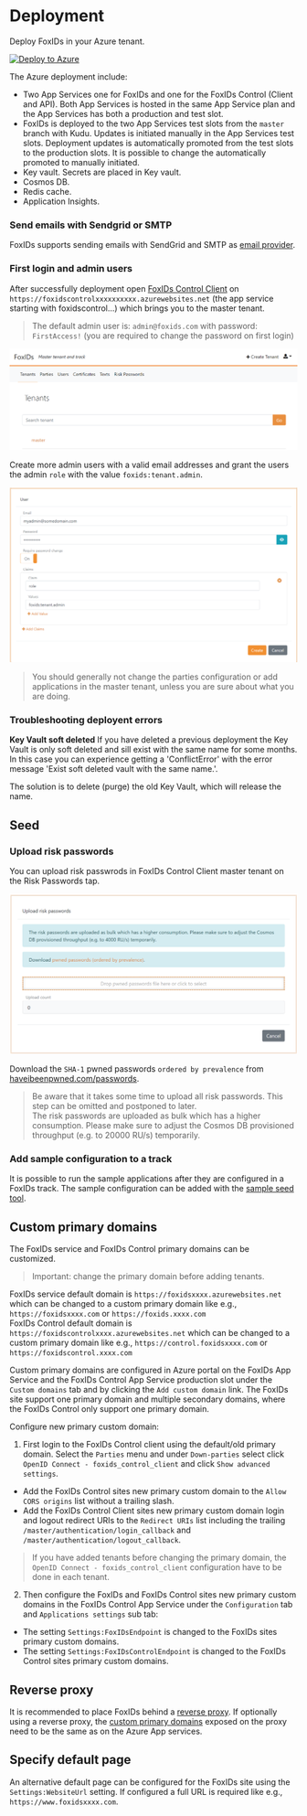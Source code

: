 ﻿# Deployment

Deploy FoxIDs in your Azure tenant. 

[![Deploy to Azure](https://aka.ms/deploytoazurebutton)](https://portal.azure.com/#create/Microsoft.Template/uri/https%3A%2F%2Fraw.githubusercontent.com%2FITfoxtec%2FFoxIDs%2Fmaster%2Fazuredeploy.json)

The Azure deployment include:

- Two App Services one for FoxIDs and one for the FoxIDs Control (Client and API). Both App Services is hosted in the same App Service plan and the App Services has both a production and test slot. 
- FoxIDs is deployed to the two App Services test slots from the `master` branch with Kudu. Updates is initiated manually in the App Services test slots. Deployment updates is automatically promoted from the test slots to the production slots. It is possible to change the automatically promoted to manually initiated.
- Key vault. Secrets are placed in Key vault.
- Cosmos DB.
- Redis cache.
- Application Insights.

### Send emails with Sendgrid or SMTP
FoxIDs supports sending emails with SendGrid and SMTP as [email provider](email).

### First login and admin users
After successfully deployment open [FoxIDs Control Client](control.md#foxids-control-client) on `https://foxidscontrolxxxxxxxxxx.azurewebsites.net` (the app service starting with foxidscontrol...) which brings you to the master tenant.

> The default admin user is: `admin@foxids.com` with password: `FirstAccess!` (you are required to change the password on first login)

![FoxIDs Control Client - Master tenant](images/master-tenant2.png)

Create more admin users with a valid email addresses and grant the users the admin `role` with the value `foxids:tenant.admin`.

![FoxIDs Control Client - Master tenant admin user](images/master-tenant-admin-user.png)

> You should generally not change the parties configuration or add applications in the master tenant, unless you are sure about what you are doing.

### Troubleshooting deployent errors

**Key Vault soft deleted**
If you have deleted a previous deployment the Key Vault is only soft deleted and sill exist with the same name for some months. 
In this case you can experience getting a 'ConflictError' with the error message 'Exist soft deleted vault with the same name.'.

The solution is to delete (purge) the old Key Vault, which will release the name.

## Seed

### Upload risk passwords

You can upload risk passwrods in FoxIDs Control Client master tenant on the Risk Passwords tap. 

![FoxIDs Control Client - Upload risk passwrods](images/upload-risk-passwords.png)

Download the `SHA-1` pwned passwords `ordered by prevalence` from [haveibeenpwned.com/passwords](https://haveibeenpwned.com/Passwords).

> Be aware that it takes some time to upload all risk passwords. This step can be omitted and postponed to later.  
> The risk passwords are uploaded as bulk which has a higher consumption. Please make sure to adjust the Cosmos DB provisioned throughput (e.g. to 20000 RU/s) temporarily.

### Add sample configuration to a track

It is possible to run the sample applications after they are configured in a FoxIDs track. The sample configuration can be added with the [sample seed tool](samples.md#configure-samples-in-foxids-track).

## Custom primary domains

The FoxIDs service and FoxIDs Control primary domains can be customized. 

> Important: change the primary domain before adding tenants.

FoxIDs service default domain is `https://foxidsxxxx.azurewebsites.net` which can be changed to a custom primary domain like e.g., `https://foxidsxxxx.com` or `https://foxids.xxxx.com`  
FoxIDs Control default domain is `https://foxidscontrolxxxx.azurewebsites.net` which can be changed to a custom primary domain like e.g., `https://control.foxidsxxxx.com` or `https://foxidscontrol.xxxx.com`

Custom primary domains are configured in Azure portal on the FoxIDs App Service and the FoxIDs Control App Service production slot under the `Custom domains` tab and by clicking the `Add custom domain` link.
The FoxIDs site support one primary domain and multiple secondary domains, where the FoxIDs Control only support one primary domain.

Configure new primary custom domain:

1) First login to the FoxIDs Control client using the default/old primary domain. Select the `Parties` menu and under `Down-parties` select click `OpenID Connect - foxids_control_client` and click `Show advanced settings`.

- Add the FoxIDs Control sites new primary custom domain to the `Allow CORS origins` list without a trailing slash.
- Add the FoxIDs Control Client sites new primary custom domain login and logout redirect URIs to the `Redirect URIs` list including the trailing `/master/authentication/login_callback` and `/master/authentication/logout_callback`.

> If you have added tenants before changing the primary domain, the `OpenID Connect - foxids_control_client` configuration have to be done in each tenant.

2) Then configure the FoxIDs and FoxIDs Control sites new primary custom domains in the FoxIDs Control App Service under the `Configuration` tab and `Applications settings` sub tab: 

- The setting `Settings:FoxIDsEndpoint` is changed to the FoxIDs sites primary custom domains.
- The setting `Settings:FoxIDsControlEndpoint` is changed to the FoxIDs Control sites primary custom domains.

## Reverse proxy
It is recommended to place FoxIDs behind a [reverse proxy](reverse-proxy.md). If optionally using a reverse proxy, the [custom primary domains](#custom-primary-domains) exposed on the proxy need to be the same as on the Azure App services. 

## Specify default page

An alternative default page can be configured for the FoxIDs site using the `Settings:WebsiteUrl` setting. If configured a full URL is required like e.g., `https://www.foxidsxxxx.com`.
